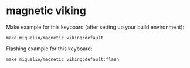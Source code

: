 # magnetic viking

Make example for this keyboard (after setting up your build environment):

    make miguelio/magnetic_viking:default

Flashing example for this keyboard:

    make miguelio/magnetic_viking:default:flash
